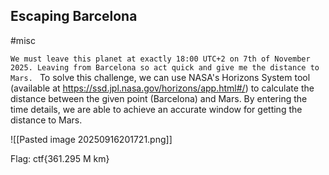 ## Escaping Barcelona
#misc

`We must leave this planet at exactly 18:00 UTC+2 on 7th of November 2025. Leaving from Barcelona so act quick and give me the distance to Mars.
`
To solve this challenge, we can use NASA's Horizons System tool (available at https://ssd.jpl.nasa.gov/horizons/app.html#/) to calculate the distance between the given point (Barcelona) and Mars. By entering the time details, we are able to achieve an accurate window for getting the distance to Mars.

![[Pasted image 20250916201721.png]]

Flag: ctf{361.295 M km}
